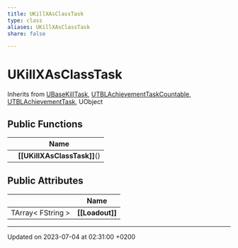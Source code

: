 ```yaml
---
title: UKillXAsClassTask
type: class
aliases: UKillXAsClassTask
share: false

---
```


# UKillXAsClassTask





Inherits from [UBaseKillTask](/docs/SDK/Source/Classes/classUBaseKillTask.md), [UTBLAchievementTaskCountable](/docs/SDK/Source/Classes/classUTBLAchievementTaskCountable.md), [UTBLAchievementTask](/docs/SDK/Source/Classes/classUTBLAchievementTask.md), UObject

## Public Functions

|                | Name           |
| -------------- | -------------- |
| | **[[UKillXAsClassTask]]**() |

## Public Attributes

|                | Name           |
| -------------- | -------------- |
| TArray< FString > | **[[Loadout]]**  |

-------------------------------

Updated on 2023-07-04 at 02:31:00 +0200